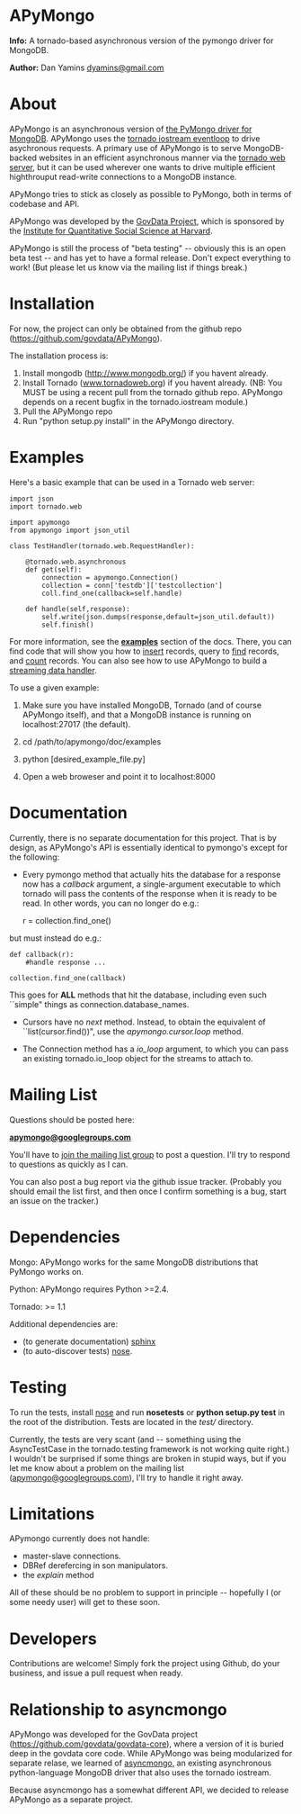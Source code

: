 APyMongo
=======
**Info:** A tornado-based asynchronous version of the pymongo driver for MongoDB.

**Author:** Dan Yamins <dyamins@gmail.com>

About
=====

APyMongo is an asynchronous version of [the PyMongo driver for MongoDB](http://api.mongodb.org/python).
APyMongo uses the [tornado iostream eventloop](github.com/facebook/tornado/blob/master/tornado/iostream.py) 
to drive asychronous requests.  A primary use of APyMongo is to serve MongoDB-backed websites in an efficient asynchronous manner
via the [tornado web server](www.tornadoweb.org), but it can be used wherever one wants to drive multiple efficient 
highthrouput read-write connections to a MongoDB instance. 

APyMongo tries to stick as closely as possible to PyMongo, both in terms of 
codebase and API.

APyMongo was developed by the [GovData Project](http://web.mit.edu/govdata), 
which is sponsored by the [Institute for Quantitative Social Science at Harvard](http://iq.harvard.edu).

APyMongo is still the process of "beta testing" -- obviously this is an open beta test -- 
and has yet to have a formal release.   Don't expect everything to work!  (But please
let us know via the mailing list if things break.)

Installation
============

For now, the project can only be obtained from the github repo 
(https://github.com/govdata/APyMongo).

The installation process is: 

1. Install mongodb (http://www.mongodb.org/) if you havent already.
2. Install Tornado (www.tornadoweb.org) if you havent already.  (NB:  You MUST be using 
a recent pull from the tornado github repo. APyMongo depends on a recent bugfix
in the tornado.iostream module.)
3. Pull the APyMongo repo
4. Run "python setup.py install" in the APyMongo directory.


Examples
========
Here's a basic example that can be used in a Tornado web server:

	import json
	import tornado.web
	
	import apymongo 
	from apymongo import json_util
		
	class TestHandler(tornado.web.RequestHandler):
	
		@tornado.web.asynchronous
		def get(self):     
			connection = apymongo.Connection()		
			collection = conn['testdb']['testcollection']
			coll.find_one(callback=self.handle)
			
		def handle(self,response):
			self.write(json.dumps(response,default=json_util.default))
			self.finish()

For more information, see the [**examples**](APyMongo/tree/master/doc/examples) section 
of the docs.  There, you can find code that will show you how to 
[insert](APyMongo/blob/master/doc/examples/insert.py) records, query to 
[find](APyMongo/blob/master/doc/examples/find.py) records, and
[count](APyMongo/blob/master/doc/examples/count.py) records.   You can also see
how to use APyMongo to build a [streaming data handler](APyMongo/blob/master/doc/examples/streaming.py).

To use a given example:

1. Make sure you have installed MongoDB, Tornado (and of course APyMongo itself), and that 
a MongoDB instance is running on localhost:27017 (the default).

2. cd /path/to/apymongo/doc/examples

3. python [desired_example_file.py]

4. Open a web broweser and point it to localhost:8000


Documentation
=============

Currently, there is no separate documentation for this project. That is by 
design, as APyMongo's API is essentially identical to pymongo's except for the 
following:

- Every pymongo method that actually hits the database for a response
now has a *callback* argument, a single-argument executable to which tornado will
pass the contents of the response when it is ready to be read.  In other words, 
you can no longer do e.g.:

    r = collection.find_one()
	
but must instead do e.g.:

    def callback(r):
        #handle response ... 

    collection.find_one(callback)
    
This goes for **ALL** methods that hit the database, including even such ``simple" things as 
connection.database_names.

- Cursors have no *next* method.  Instead, to obtain the equivalent of ``list(cursor.find())",
use the *apymongo.cursor.loop* method.  

- The Connection method has a *io_loop* argument, to which you can pass an existing 
tornado.io_loop object for the streams to attach to.


Mailing List
============

Questions should be posted here:

**apymongo@googlegroups.com**

You'll have to [join the mailing list group](http://groups.google.com/group/apymongo)
to post a question.  I'll try to respond to questions as quickly as I can.

You can also post a bug report via the github issue tracker.  (Probably you should email
the list first, and then once I confirm something is a bug, start an issue on the tracker.)


Dependencies
============

Mongo:  APyMongo works for the same MongoDB distributions that PyMongo works on. 

Python:  APyMongo requires Python >=2.4.    

Tornado:  >= 1.1

Additional dependencies are:

- (to generate documentation) [sphinx](http://sphinx.pocoo.org/)  
- (to auto-discover tests) [nose](http://somethingaboutorange.com/mrl/projects/nose/).


Testing
=======

To run the tests, install [nose](http://somethingaboutorange.com/mrl/projects/nose/>) 
and run **nosetests** or **python setup.py test** in the root of the distribution. Tests are located in the *test/* directory.

Currently, the tests are very scant (and -- something using the AsyncTestCase in 
the tornado.testing framework is not working quite right.)   I wouldn't be surprised
if some things are broken in stupid ways, but if you let me know about a problem 
on the mailing list (apymongo@googlegroups.com), I'll try to handle it right away.


Limitations
===========

APymongo currently does not handle:

- master-slave connections.  
- DBRef derefercing in son manipulators. 
- the *explain* method

All of these should be no problem to support in principle -- hopefully I (or some 
needy user) will get to these soon.


Developers
============

Contributions are welcome!  Simply fork the project using Github, do your business, 
and issue a pull request when ready. 


Relationship to **asyncmongo**
=============================

APyMongo was developed for the GovData project (https://github.com/govdata/govdata-core), where a 
version of it is buried deep in the govdata core code.   While APyMongo was being modularized 
for separate relase, we learned of [asyncmongo](https://github.com/bitly/asyncmongo), 
an existing asynchronous python-language MongoDB driver that also uses the tornado iostream. 

Because asyncmongo has a somewhat different API, we decided to release APyMongo as a separate project. 
